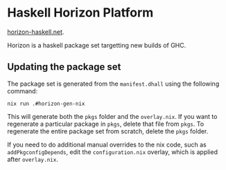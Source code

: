 # Haskell Horizon Platform

[horizon-haskell.net](https://horizon-haskell.net).

Horizon is a haskell package set targetting new builds of GHC.

## Updating the package set

The package set is generated from the `manifest.dhall` using the following command:

```
nix run .#horizon-gen-nix
```

This will generate both the `pkgs` folder and the `overlay.nix`. If you want to
regenerate a particular package in `pkgs`, delete that file from `pkgs`. To
regenerate the entire package set from scratch, delete the `pkgs` folder.

If you need to do additional manual overrides to the nix code, such as
`addPkgconfigDepends`, edit the `configuration.nix` overlay, which is applied
after `overlay.nix`.
